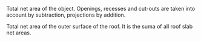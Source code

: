Total net area of the object. Openings, recesses and cut-outs are taken into account by subtraction, projections by addition.


<!-- comment -->


Total net area of the outer surface of the roof. It is the suma of all roof slab net areas.

